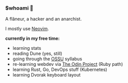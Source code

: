 ### $whoami :turtle:

A flâneur, a hacker and an anarchist.

I mostly use [Neovim](https://neovim.io/).

**currently in my free time:**
- learning stats
- reading Dune (yes, still)
- going through the [OSSU](https://github.com/ossu/computer-science) syllabus
- re-learning webdev via [The Odin Project](https://theodinproject.com/) (Ruby path)
- learning Rust, Go, DevOps stuff (Kubernetes)
- learning Dvorak keyboard layout

<!--
[![Top Langs](https://github-readme-stats.vercel.app/api/top-langs/?username=docherak&hide=makefile,jupyter%20notebook&layout=compact)](https://github.com/anuraghazra/github-readme-stats)
-->
<!--
**docherak/docherak** is a ✨ _special_ ✨ repository because its `README.md` (this file) appears on your GitHub profile.

Here are some ideas to get you started:

- 🔭 I’m currently working on ...
- 🌱 I’m currently learning ...
- 👯 I’m looking to collaborate on ...
- 🤔 I’m looking for help with ...
- 💬 Ask me about ...
- 📫 How to reach me: ...
- 😄 Pronouns: ...
- ⚡ Fun fact: ...
-->

